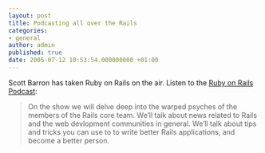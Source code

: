 ```yaml
---
layout: post
title: Podcasting all over the Rails
categories:
- general
author: admin
published: true
date: 2005-07-12 10:53:54.000000000 +01:00
---
```

<p>Scott Barron has taken Ruby on Rails on the air. Listen to the <a href="http://podcast.rubyonrails.org/">Ruby on Rails Podcast</a>:</p>
<blockquote>On the show we will delve deep into the warped psyches of the members of the Rails core team. We&#8217;ll talk about news related to Rails and the web devlopment communities in general. We&#8217;ll talk about tips and tricks you can use to to write better Rails applications, and become a better person.</blockquote>